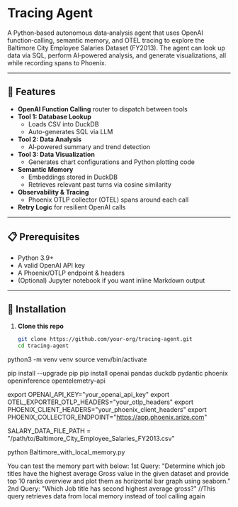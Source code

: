 # Tracing Agent

A Python‐based autonomous data‐analysis agent that uses OpenAI function‐calling, semantic memory, and OTEL tracing to explore the Baltimore City Employee Salaries Dataset (FY2013). The agent can look up data via SQL, perform AI‐powered analysis, and generate visualizations, all while recording spans to Phoenix.

---

## 🚀 Features

- **OpenAI Function Calling** router to dispatch between tools  
- **Tool 1: Database Lookup**  
  - Loads CSV into DuckDB  
  - Auto-generates SQL via LLM  
- **Tool 2: Data Analysis**  
  - AI‐powered summary and trend detection  
- **Tool 3: Data Visualization**  
  - Generates chart configurations and Python plotting code  
- **Semantic Memory**  
  - Embeddings stored in DuckDB  
  - Retrieves relevant past turns via cosine similarity  
- **Observability & Tracing**  
  - Phoenix OTLP collector (OTEL) spans around each call  
- **Retry Logic** for resilient OpenAI calls

---

## 📋 Prerequisites

- Python 3.9+  
- A valid OpenAI API key  
- A Phoenix/OTLP endpoint & headers  
- (Optional) Jupyter notebook if you want inline Markdown output  

---

## 🔧 Installation

1. **Clone this repo**  
   ```bash
   git clone https://github.com/your-org/tracing-agent.git
   cd tracing-agent


python3 -m venv venv
source venv/bin/activate

pip install --upgrade pip
pip install openai pandas duckdb pydantic phoenix openinference opentelemetry-api

export OPENAI_API_KEY="your_openai_api_key"
export OTEL_EXPORTER_OTLP_HEADERS="your_otlp_headers"
export PHOENIX_CLIENT_HEADERS="your_phoenix_client_headers"
export PHOENIX_COLLECTOR_ENDPOINT="https://app.phoenix.arize.com"

SALARY_DATA_FILE_PATH = "/path/to/Baltimore_City_Employee_Salaries_FY2013.csv"

python Baltimore_with_local_memory.py


You can test the memory part with below: 
1st Query: "Determine which job titles have the highest average Gross value in the given dataset and provide top 10 ranks overview and plot them as horizontal bar graph using seaborn." 
2nd Query: "Which Job title has second highest average gross?" //This query retrieves data from local memory instead of tool calling again